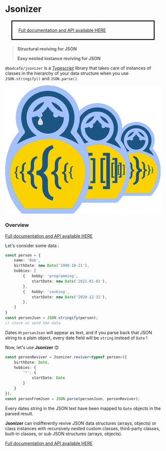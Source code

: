 # Jsonizer 

<div style='margin: 20px; padding: 20px; border: solid 3px'>
    <a href="http://badcafe.github.io/jsonizer">Full documentation and API available HERE</a>
</div>

> **Structural reviving for JSON**
>
> **Easy nested instance reviving for JSON**

`@badcafe/jsonizer` is a [Typescript](https://www.typescriptlang.org/) library that takes care of instances of classes in the hierarchy of your data structure when you use `JSON.stringify()` and `JSON.parse()`.

<p style='align: center'>
    <img src="docs/matryoshka.svg"/>
</p>

### Overview

<a href="http://badcafe.github.io/jsonizer">Full documentation and API available HERE</a>

Let's consider some data :

```typescript
const person = {
    name: 'Bob',
    birthDate: new Date('1998-10-21'),
    hobbies: [
        {   hobby: 'programming',
            startDate: new Date('2021-01-01'),
        },
        {   hobby: 'cooking',
            startDate: new Date('2020-12-31'),
        },
    ]
}
const personJson = JSON.stringify(person);
// store or send the data
```

Dates in `personJson` will appear as text, and if you parse back that JSON string to a plain object, every date field will be `string` instead of `Date` !

Now, let's use **Jsonizer** 😍

```typescript
const personReviver = Jsonizer.reviver<typeof person>({
    birthDate: Date,
    hobbies: {
        '*': {
            startDate: Date
        }
    }
});
const personFromJson = JSON.parse(personJson, personReviver);
```

Every dates string in the JSON text have been mapped to `Date` objects in the parsed result.

**Jsonizer** can indifferently revive JSON data structures (arrays, objects) or class instances with recursively nested custom classes, third-party classes, built-in classes, or sub JSON structures (arrays, objects).

<a href="http://badcafe.github.io/jsonizer">Full documentation and API available HERE</a>

